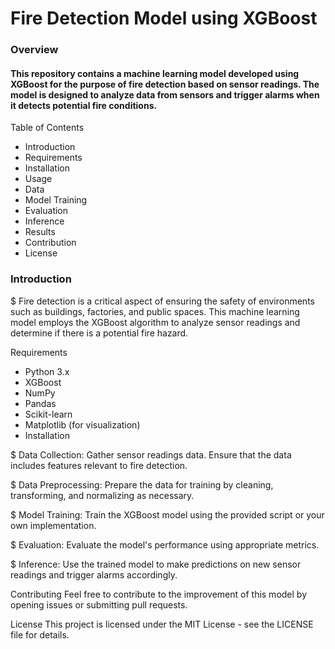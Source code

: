 # Fire Detection Model using XGBoost
### Overview
#### This repository contains a machine learning model developed using XGBoost for the purpose of fire detection based on sensor readings. The model is designed to analyze data from sensors and trigger alarms when it detects potential fire conditions.

Table of Contents
* Introduction
* Requirements
* Installation
* Usage
* Data
* Model Training
* Evaluation
* Inference
* Results
* Contribution
* License

### Introduction
$ Fire detection is a critical aspect of ensuring the safety of environments such as buildings, factories, and public spaces. This machine learning model employs the XGBoost algorithm to analyze sensor readings and determine if there is a potential fire hazard.

Requirements
* Python 3.x
* XGBoost
* NumPy
* Pandas
* Scikit-learn
* Matplotlib (for visualization)
* Installation


$ Data Collection: Gather sensor readings data. Ensure that the data includes features relevant to fire detection.

$ Data Preprocessing: Prepare the data for training by cleaning, transforming, and normalizing as necessary.

$ Model Training: Train the XGBoost model using the provided script or your own implementation.

$ Evaluation: Evaluate the model's performance using appropriate metrics.

$ Inference: Use the trained model to make predictions on new sensor readings and trigger alarms accordingly.

Contributing
Feel free to contribute to the improvement of this model by opening issues or submitting pull requests.

License
This project is licensed under the MIT License - see the LICENSE file for details.
